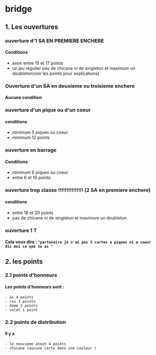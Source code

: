 # bridge
##  1. Les ouvertures
### ouverture d'1 SA EN PREMIERE ENCHERE
#### Conditions
- avoir entre 15 et 17 points 
- un jeu régulier pas de chicane ni de singleton et maximum un doubleton(voir les points pour explications)
### Ouverture d'un  SA en deuxieme ou troisieme enchere
#### Aucune condition
### ouverture d'un pique ou d'un coeur
#### conditions 
-  minimum 5 piques ou coeur
- minimum 12 points
### ouverture en barrage
#### Conditions
- minimum 6 piques ou coeur
 - entre 6 et 10 points
### ouverture trop classe !!!!!!!!!!!!!!! (2 SA en premiere enchere)
#### conditions
- entre 18 et 20 points
- pas de chicane ni de singleton et maximum un doubleton
### ouverture 1 T
#### Cela veux dire : ``` "partenaire je n'ai pas 5 cartes a piques ni a coeur dis moi ce que tu as " ```
## 2. les points 
### 2.1 points d'honneurs 
#### Les points d'honneurs sont :
````
- as 4 points
- roi 3 points
- dame 2 points 
- valet 1 point 
````
### 2.2 points de distribution
#### Il y a
````
- le neuvieme atout 4 points
- chicane (aucune carte dans une couleur )

 
